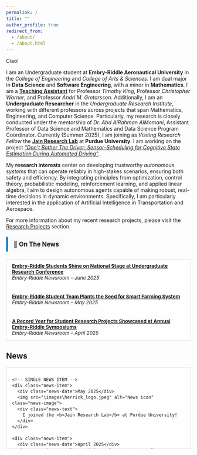 ```yaml
---
permalink: /
title: ""
author_profile: true
redirect_from: 
  - /about/
  - /about.html
---
```


Ciao!

I am an Undergraduate student at **Embry-Riddle Aeronautical University** in the *College of Engineering* and *College of Arts & Sciences*. I am dual major in **Data Science** and **Software Engineering**, with a minor in **Mathematics**. I am a [**Teaching Assistant**](https://bossiemanuele.github.io/teaching/) for Professor *Timothy King*, Professor *Christopher Warner*, and Professor *Andri M. Gretarsson*. Additionally, I am an **Undergraduate Researcher** in the *Undergraduate Research Institute*, working with different professors across projects that span Mathematics, Engineering, and Computer Science. Particularly, my research is closely conducted under the mentorship of *Dr. Abd AlRahman AlMomani*, Assistant Professor of Data Science and Mathematics and Data Science Program Coordinator. Currently (Summer 2025), I am joining as *Visiting Research Fellow* the [**Jain Research Lab**](https://engineering.purdue.edu/JainResearchLab/) at **Purdue University**. I am working on the project *["Don’t Bother The Driver: Sensor-Scheduling for Cognitive State Estimation During Automated Driving"](https://bossiemanuele.github.io/portfolio/00_SURF/)*.

My **research interests** center on developing trustworthy *autonomous systems* that can operate reliably in high-stakes scenarios, ensuring both safety and efficiency. By integrating principles from optimization, control theory, probabilistic modeling, reinforcement learning, and applied linear algebra, I aim to design autonomous agents capable of making robust, real-time decisions in dynamic environments. Specifically, I am particularly interested in the application of Artificial Intelligence in Transportation and Aerospace.

For more information about my recent research projects, please visit the [Research Projects](https://bossiemanuele.github.io/portfolio/) section.

<!-- ON THE NEWS BANNER -->
<div style="background-color:#f9f9f9; border-left:5px solid #007acc; padding:10px 15px; margin: 20px 0; font-weight:bold; font-size:1.2em; width: fit-content;">
📰 On The News
</div>

<!-- SCROLLABLE NEWS SECTION -->
<div class="news-scroll-container">
  <ul class="news-list">
    <li>
      <strong><a href="https://news.erau.edu/headlines/embry-riddle-students-shine-on-national-stage-at-undergraduate-research-conference" target="_blank">Embry‑Riddle Students Shine on National Stage at Undergraduate Research Conference</a></strong><br>
      <em>Embry-Riddle Newsroom – June 2025</em>
    </li>
    <li>
      <strong><a href="https://news.erau.edu/headlines/embry-riddle-student-team-plants-the-seed-for-smart-farming-system" target="_blank">Embry‑Riddle Student Team Plants the Seed for Smart Farming System</a></strong><br>
      <em>Embry-Riddle Newsroom – May 2025</em>
    </li>
    <li>
      <strong><a href="https://news.erau.edu/headlines/a-record-year-for-student-research-projects-showcased-at-annual-embry-riddle-symposiums" target="_blank">A Record Year for Student Research Projects Showcased at Annual Embry‑Riddle Symposiums</a></strong><br>
      <em>Embry-Riddle Newsroom – April 2025</em>
    </li>
    <li>
      <strong><a href="https://erau.edu/hub-spoke/stories/blending-athletics-and-academia-a-journey-of-dedication-and-passion" target="_blank">Blending Athletics and Academia: A Journey of Dedication and Passion</a></strong><br>
      <em>Embry-Riddle Newsroom – November 2024</em>
    </li>
    <!-- Add more items as needed -->
  </ul>
</div>

<!-- CSS -->
<style>
.news-scroll-container {
  max-height: 200px;
  overflow-y: auto;
  border: 1px solid #ddd;
  padding: 10px 15px;
  background-color: #fefefe;
}

.news-list {
  list-style: none;
  padding: 0;
  margin: 0;
}

.news-list li {
  margin-bottom: 15px;
  font-size: 0.95em;
}
</style>



## News

<!-- SCROLLABLE CONTAINER -->
<div class="news-scroll-container">
  <!-- NEWS LIST -->
  <div class="news-list">

    <!-- SINGLE NEWS ITEM -->
    <div class="news-item">
      <div class="news-date">May 2025</div>
      <img src="\images\herrick_logo.jpeg" alt="News icon" class="news-image">
      <div class="news-text">
        I joined the <b>Jain Research Lab</b> at Purdue University!
      </div>
    </div>

    <div class="news-item">
      <div class="news-date">April 2025</div>
      <img src="\images\talk_emoji.jpg" alt="News icon" class="news-image">
      <div class="news-text">
        I gave a talk on <b>Modeling Human Behavior in Safety-Critical Aviation Systems</b> at <b>NASA Space Grant Symposium 2025</b> in Scottsdale. Thanks to Embry-Riddle URI!
      </div>
    </div>

    <div class="news-item">
      <div class="news-date">April 2025</div>
      <img src="\images\earth_emoji.png" alt="News icon" class="news-image">
      <div class="news-text">
        I participated in <b>Invent for the Planet Global Finals</b>! It has been a great experience. Thanks to Embry-Riddle's College of Engineering to support us.
      </div>
    </div>

    <div class="news-item">
      <div class="news-date">April 2025</div>
      <img src="\images\talk_emoji.jpg" alt="News icon" class="news-image">
      <div class="news-text">
        I gave a talk at <b>NCUR 2025</b>. It has been an amazing opportunity to network with some of the brightest minds around the country. Thanks to Embry-Riddle URI!
      </div>
    </div>

    <div class="news-item">
      <div class="news-date">February 2025</div>
      <img src="\images\purdue_logo.png" alt="News icon" class="news-image">
      <div class="news-text">
        I've been selected to join the <b>Jain Research Laboratory</b> at <b>Purdue University</b> this Summer as part of <b>SURF 2025</b>. I'll be working on the project <b>Don’t Bother The Driver: Sensor-Scheduling for Cognitive State Estimation During Automated Driving</b>.”
      </div>
    </div>

    <div class="news-item">
      <div class="news-date">February 2025</div>
      <img src="\images\award_emoji.png" alt="News icon" class="news-image">
      <div class="news-text">
        I won the <b>Invent for the Planet 2025 - Engineering Challenge</b> at the university level with the project <b>AI-Driven Smart Agriculture for Climate Resilience</b>. Our solution has been selected as one of the top 7 worldwide and we will present it at Texas A&M University!
      </div>
    </div>

    <div class="news-item">
      <div class="news-date">January 2025</div>
      <img src="\images\intellisys_logo.png" alt="News icon" class="news-image">
      <div class="news-text">
        The paper <b>Enhancing Sentiment Analysis with Feature Extraction and Dimensionality Reduction in Traditional Machine Learning Models</b> has been accepted for publication at the <b>Intelligent Systems Conference (IntelliSys) 2025</b>. I will present at IntelliSys 2025 in Amsterdam!
      </div>
    </div>

    <div class="news-item">
      <div class="news-date">January 2025</div>
      <img src="\images\ncur_logo.webp" alt="News icon" class="news-image">
      <div class="news-text">
        The abstract <b>Phishing in the Digital Age: Surveying Public Awareness and Leveraging AI for Defense</b> has been accepted for presentation at the <b>National Conference on Undergraduate Research (NCUR) 2025</b>. I will present at NCUR 2025 in Pittsburgh!
      </div>
    </div>

    <div class="news-item">
      <div class="news-date">January 2025</div>
      <img src="\images\teaching_emoji.jpg" alt="News icon" class="news-image">
      <div class="news-text">
        I started the role of <b>Teaching Assistant<\b> for the course <b>Software Engineering Practices</b>. Thanks to Professor King for the opportunity!
      </div>
    </div>

    <div class="news-item">
      <div class="news-date">October 2024</div>
      <img src="\images\award_emoji.png" alt="News icon" class="news-image">
      <div class="news-text">
        I received the 2024-25 CBSI Philanthropy Council Award for the project <b>Modeling Human Behavior in Safety-Critical Aviation Systems</b>.
      </div>
    </div>

    <div class="news-item">
      <div class="news-date">October 2024</div>
      <img src="\images\award_emoji.png" alt="News icon" class="news-image">
      <div class="news-text">
        I received the 2024-25 E-Prize Award for the project <b>AI-Driven Optimization of the Actual Takeoff Weight</b>.
      </div>
    </div>

    <div class="news-item">
      <div class="news-date">August 2024</div>
      <img src="\images\teaching_emoji.jpg" alt="News icon" class="news-image">
      <div class="news-text">
        I started the role of <b>Teaching Assistant<\b> for the course <b>Machine Learning and Big Data Analytics</b>. Thanks to Professor Warner for the opportunity!
      </div>
    </div>

  </div>
</div>

<!-- CSS STYLING -->
<style>
.news-scroll-container {
  max-height: 200px; /* adjust height as needed */
  overflow-y: auto;
  border: 1px solid #ddd;
  padding: 10px 0;
  background-color: #fefefe;
}

.news-list {
  display: flex;
  flex-direction: column;
  gap: 20px;
  max-width: 900px;
  padding: 0 15px;
}

.news-item {
  display: flex;
  align-items: flex-start;
  gap: 15px;
  padding-bottom: 10px;
  border-bottom: 1px solid #e0e0e0;
}

.news-date {
  font-size: 0.85em;
  color: #555;
  min-width: 80px;
  flex-shrink: 0;
}

.news-image {
  width: 60px;
  height: 60px;
  object-fit: cover;
  border-radius: 8px;
  flex-shrink: 0;
}

.news-text {
  font-size: 0.95em;
  line-height: 1.4;
}
</style>
